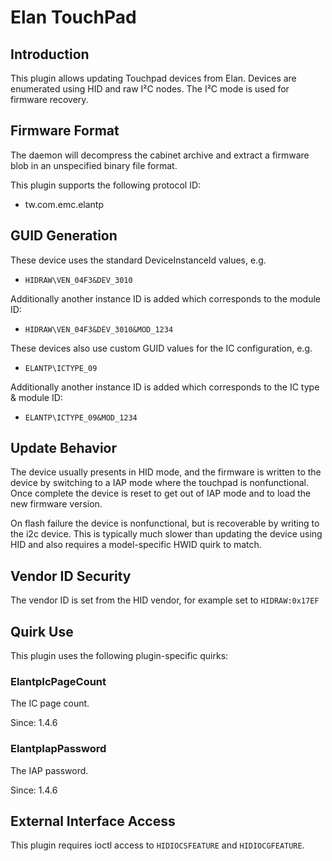 # Elan TouchPad

## Introduction

This plugin allows updating Touchpad devices from Elan. Devices are enumerated
using HID and raw I²C nodes. The I²C mode is used for firmware recovery.

## Firmware Format

The daemon will decompress the cabinet archive and extract a firmware blob in
an unspecified binary file format.

This plugin supports the following protocol ID:

* tw.com.emc.elantp

## GUID Generation

These device uses the standard DeviceInstanceId values, e.g.

* `HIDRAW\VEN_04F3&DEV_3010`

Additionally another instance ID is added which corresponds to the module ID:

* `HIDRAW\VEN_04F3&DEV_3010&MOD_1234`

These devices also use custom GUID values for the IC configuration, e.g.

* `ELANTP\ICTYPE_09`

 Additionally another instance ID is added which corresponds to the IC type & module ID:

* `ELANTP\ICTYPE_09&MOD_1234`

## Update Behavior

The device usually presents in HID mode, and the firmware is written to the
device by switching to a IAP mode where the touchpad is nonfunctional.
Once complete the device is reset to get out of IAP mode and to load the new
firmware version.

On flash failure the device is nonfunctional, but is recoverable by writing
to the i2c device. This is typically much slower than updating the device
using HID and also requires a model-specific HWID quirk to match.

## Vendor ID Security

The vendor ID is set from the HID vendor, for example set to `HIDRAW:0x17EF`

## Quirk Use

This plugin uses the following plugin-specific quirks:

### ElantpIcPageCount

The IC page count.

Since: 1.4.6

### ElantpIapPassword

The IAP password.

Since: 1.4.6

## External Interface Access

This plugin requires ioctl access to `HIDIOCSFEATURE` and `HIDIOCGFEATURE`.
